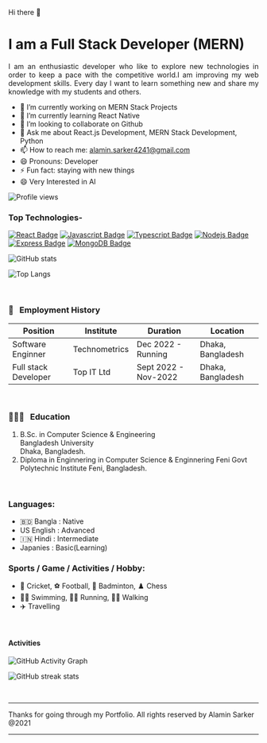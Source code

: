 
Hi there 👋 <br/> 
# I am a Full Stack Developer (MERN) 
<p align="justify"> I am an enthusiastic developer who like to explore new technologies in order to keep a pace with the competitive world.I am improving my web development skills. Every day I want to learn something new and share my knowledge with my students and others.</p>

- 🔭 I’m currently working on MERN Stack Projects
- 🌱 I’m currently learning React Native 
- 👯 I’m looking to collaborate on Github 
- 💬 Ask me about React.js Development, MERN Stack Development, Python  
- 📫 How to reach me: alamin.sarker4241@gmail.com 
- 😄 Pronouns: Developer 
- ⚡ Fun fact: staying with new things 
- 😄 Very Interested in AI

<!-- profile view -->

![Profile views](https://gpvc.arturio.dev/AlaminSarkerFRII)

<!-- profile view End -->

<!-- Top Technologies- -->

### Top Technologies-

[![React Badge](https://img.shields.io/badge/-React-61DBFB?style=for-the-badge&labelColor=black&logo=react&logoColor=61DBFB)](#) [![Javascript Badge](https://img.shields.io/badge/-Javascript-F0DB4F?style=for-the-badge&labelColor=black&logo=javascript&logoColor=F0DB4F)](#) [![Typescript Badge](https://img.shields.io/badge/-Typescript-007acc?style=for-the-badge&labelColor=black&logo=typescript&logoColor=007acc)](#) [![Nodejs Badge](https://img.shields.io/badge/-Nodejs-3C873A?style=for-the-badge&labelColor=black&logo=node.js&logoColor=3C873A)](#) [![Express Badge](https://img.shields.io/badge/-express-e535ab?style=for-the-badge&labelColor=black&logo=express.js&logoColor=e535ab)](#) [![MongoDB Badge](https://img.shields.io/badge/-MongoDB-e535ab?style=for-the-badge&labelColor=black&logo=mongodb.com&logoColor=#47A248)](#)


![GitHub stats](https://github-readme-stats.vercel.app/api?username=AlaminSarkerFRII&show_icons=true&count_private=true&theme=dark)

![Top Langs](https://github-readme-stats.vercel.app/api/top-langs/?username=AlaminSarkerFRII&layout=compact&theme=dark)

<br />
<!-- work experience section starts here  -->

### 💼 &nbsp; Employment History

| Position            | Institute                                   | Duration            | Location           |
| ------------------- | ------------------------------------------- | ------------------- | ------------------ |
| Software Enginner   | Technometrics                               | Dec 2022 - Running  | Dhaka, Bangladesh  |
| Full stack Developer| Top IT Ltd                                  | Sept 2022 - Nov-2022| Dhaka, Bangladesh  |


<br />
<!-- work experience section ends here  -->
<!-- education section starts here  -->

### 👨🏻‍🎓 &nbsp; Education

1. B.Sc. in Computer Science & Engineering  
   Bangladesh University  
   Dhaka, Bangladesh.
3. Diploma in Enginnering in Computer Science & Enginnering
   Feni Govt Polytechnic Institute
   Feni, Bangladesh.

<br />

<!-- education section ends here  -->

<!-- my languages section starts here  -->

### Languages:

- 🇧🇩 Bangla : Native
- US󠁧󠁢󠁥󠁮󠁧󠁿 English : Advanced
- 🇮🇳 Hindi : Intermediate
- Japanies : Basic(Learning)
  <br />

<!-- my sports and game section starts here  -->

### Sports / Game / Activities / Hobby:

- 🏏 Cricket, ⚽ Football, 🏸 Badminton, ♟️ Chess
- 🏊‍♂️ Swimming, 🏃‍♂️ Running, 🚶‍♂️ Walking
- ✈️ Travelling

<br />
<!-- my sports and games section ends here  -->


#### Activities 
![GitHub Activity Graph](https://activity-graph.herokuapp.com/graph?username=AlaminSarkerFRII)  
<!-- ![GitHub metrics](https://metrics.lecoq.io/AlaminSarkerFRII)   -->
![GitHub streak stats](https://github-readme-streak-stats.herokuapp.com/?user=AlaminSarkerFRII)  

<br />
<!-- my Salutation  -->

---

Thanks for going through my Portfolio.
All rights reserved by Alamin Sarker @2021

---





